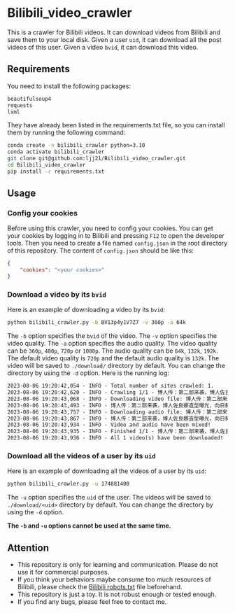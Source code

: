 # Bilibili_video_crawler
This is a crawler for Bilibili videos. It can download videos from Bilibili and save them to your local disk. 
Given a user `uid`, it can download all the post videos of this user. Given a video `bvid`, it can download this video.
## Requirements
You need to install the following packages:
```txt
beautifulsoup4
requests
lxml
```
They have already been listed in the requirements.txt file, so you can install them by running the following command:

```bash
conda create -n bilibili_crawler python=3.10
conda activate bilibili_crawler
git clone git@github.com:ljj21/Bilibili_video_crawler.git
cd Bilibili_video_crawler
pip install -r requirements.txt
```
## Usage
### Config your cookies
Before using this crawler, you need to config your cookies. You can get your cookies by logging in to Bilibili and pressing `F12` to open the developer tools. Then you need to create a file named `config.json` in the root directory of this repository. The content of `config.json` should be like this:
```json
{
    "cookies": "<your cookies>"
}
```
### Download a video by its `bvid`
Here is an example of downloading a video by its `bvid`:
```bash
python bilibili_crawler.py -b BV13p4y1V7Z7 -v 360p -a 64k
```
The `-b` option specifies the `bvid` of the video. The `-v` option specifies the video quality. The `-a` option specifies the audio quality. The video quality can be `360p`, `480p`, `720p` or `1080p`. The audio quality can be `64k`, `132k`, `192k`. The default video quality is `720p` and the default audio quality is `132k`. 
The video will be saved to `./download/` directory by default. You can change the directory by using the `-d` option.
Here is the running log:
```txt
2023-08-06 19:20:42,054 - INFO - Total number of sites crawled: 1.
2023-08-06 19:20:42,620 - INFO - Crawling 1/1 - 博人传：第二部来袭，博人佐良娜造型曝光，向日葵恐怕有大能力！.
2023-08-06 19:20:43,068 - INFO - Downloading video file: 博人传：第二部来袭，博人佐良娜造型曝光，向日葵恐怕有大能力！_video.m4s.
2023-08-06 19:20:43,493 - INFO - 博人传：第二部来袭，博人佐良娜造型曝光，向日葵恐怕有大能力！_video.m4s downloaded!
2023-08-06 19:20:43,757 - INFO - Downloading audio file: 博人传：第二部来袭，博人佐良娜造型曝光，向日葵恐怕有大能力！_audio.m4s.
2023-08-06 19:20:43,867 - INFO - 博人传：第二部来袭，博人佐良娜造型曝光，向日葵恐怕有大能力！_audio.m4s downloaded!
2023-08-06 19:20:43,934 - INFO - Video and audio have been mixed!
2023-08-06 19:20:43,935 - INFO - Finished 1/1 - 博人传：第二部来袭，博人佐良娜造型曝光，向日葵恐怕有大能力！.
2023-08-06 19:20:43,936 - INFO - All 1 video(s) have been downloaded!
```
### Download all the videos of a user by its `uid`
Here is an example of downloading all the videos of a user by its `uid`:
```bash
python bilibili_crawler.py -u 174881400
```
The `-u` option specifies the `uid` of the user. The videos will be saved to `./download/<uid>` directory by default. You can change the directory by using the `-d` option.

**The `-b` and `-u` options cannot be used at the same time.**
## Attention
+ This repository is only for learning and communication. Please do not use it for commercial purposes.
+ If you think your behaviors maybe consume too much resources of Bilibili, please check the [Bilibili robots.txt](https://www.bilibili.com/robots.txt) file beforehand.
+ This repository is just a toy. It is not robust enough or tested enough. 
+ If you find any bugs, please feel free to contact me.